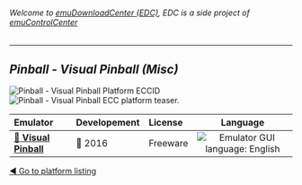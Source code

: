 ###### Welcome to [emuDownloadCenter (EDC)](https://github.com/PhoenixInteractiveNL/emuDownloadCenter/wiki/), EDC is a side project of [emuControlCenter](https://github.com/PhoenixInteractiveNL/emuControlCenter/wiki/)
***
## _Pinball - Visual Pinball (Misc)_
![](https://raw.githubusercontent.com/wiki/PhoenixInteractiveNL/emuDownloadCenter/images_platform/ecc_vp_cell.png "Pinball - Visual Pinball Platform ECCID")
![](https://raw.githubusercontent.com/wiki/PhoenixInteractiveNL/emuDownloadCenter/images_platform/ecc_vp_teaser.png "Pinball - Visual Pinball ECC platform teaser.")

| Emulator | Developement | License | Language |
|:---------|:-------------|:--------|:--------:|
| [:file_folder: **Visual Pinball**](https://github.com/PhoenixInteractiveNL/emuDownloadCenter/wiki/Emulator-visualpinball#menu) | :large_blue_circle: 2016 | Freeware | ![](https://raw.githubusercontent.com/wiki/PhoenixInteractiveNL/emuDownloadCenter/images_flags/icon_flag_EN_24.png "Emulator GUI language: English") |

[:arrow_backward: Go to platform listing](https://github.com/PhoenixInteractiveNL/emuDownloadCenter/wiki/EDC-Platform-List)
